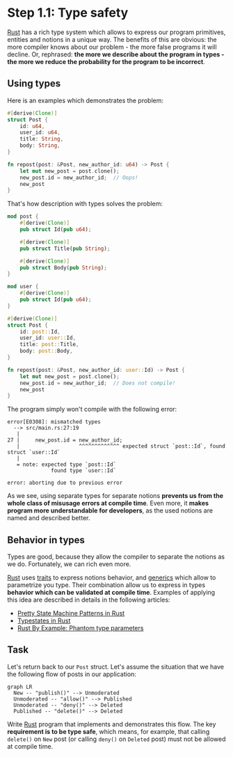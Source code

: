 Step 1.1: Type safety
=====================

[Rust] has a rich type system which allows to express our program primitives, entities and notions in a unique way. The benefits of this are obvious: the more compiler knows about our problem - the more false programs it will decline. Or, rephrased: __the more we describe about the program in types - the more we reduce the probability for the program to be incorrect__.




## Using types 

Here is an examples which demonstrates the problem:
```rust
#[derive(Clone)]
struct Post {
    id: u64,
    user_id: u64,
    title: String,
    body: String,
}

fn repost(post: &Post, new_author_id: u64) -> Post {
    let mut new_post = post.clone();
    new_post.id = new_author_id;  // Oops!
    new_post
}
```

That's how description with types solves the problem:
```rust
mod post {
    #[derive(Clone)]
    pub struct Id(pub u64);

    #[derive(Clone)]
    pub struct Title(pub String);

    #[derive(Clone)]
    pub struct Body(pub String);
}

mod user {
    #[derive(Clone)]
    pub struct Id(pub u64);
}

#[derive(Clone)]
struct Post {
    id: post::Id,
    user_id: user::Id,
    title: post::Title,
    body: post::Body,
}

fn repost(post: &Post, new_author_id: user::Id) -> Post {
    let mut new_post = post.clone();
    new_post.id = new_author_id;  // Does not compile!
    new_post
}
```

The program simply won't compile with the following error:
```
error[E0308]: mismatched types
  --> src/main.rs:27:19
   |
27 |     new_post.id = new_author_id;
   |                   ^^^^^^^^^^^^^ expected struct `post::Id`, found struct `user::Id`
   |
   = note: expected type `post::Id`
              found type `user::Id`

error: aborting due to previous error
```

As we see, using separate types for separate notions __prevents us from the whole class of misusage errors at compile time__. Even more, it __makes program more understandable for developers__, as the used notions are named and described better.




## Behavior in types

Types are good, because they allow the compiler to separate the notions as we do. Fortunately, we can rich even more.

[Rust] uses [traits][Rust Book: Traits] to express notions behavior, and [generics][Rust Book: Generics] which allow to parametrize you type. Their combination allow us to express in types __behavior which can be validated at compile time__. Examples of applying this idea are described in details in the following articles:

- [Pretty State Machine Patterns in Rust][1]
- [Typestates in Rust][2]
- [Rust By Example: Phantom type parameters][3]




## Task

Let's return back to our `Post` struct. Let's assume the situation that we have the following flow of posts in our application:

```mermaid
graph LR
  New -- "publish()" --> Unmoderated
  Unmoderated -- "allow()" --> Published
  Unmoderated -- "deny()" --> Deleted
  Published -- "delete()" --> Deleted
```

Write [Rust] program that implements and demonstrates this flow. The key __requirement is to be type safe__, which means, for example, that calling `delete()` on `New` post (or calling `deny()` on `Deleted` post) must not be allowed at compile time.





[Rust]: https://www.rust-lang.org
[Rust Book: Generics]: https://doc.rust-lang.org/book/second-edition/ch10-01-syntax.html
[Rust Book: Traits]: https://doc.rust-lang.org/book/second-edition/ch10-02-traits.html

[1]: https://hoverbear.org/2016/10/12/rust-state-machine-pattern
[2]: https://yoric.github.io/post/rust-typestate
[3]: https://doc.rust-lang.org/stable/rust-by-example/generics/phantom.html
